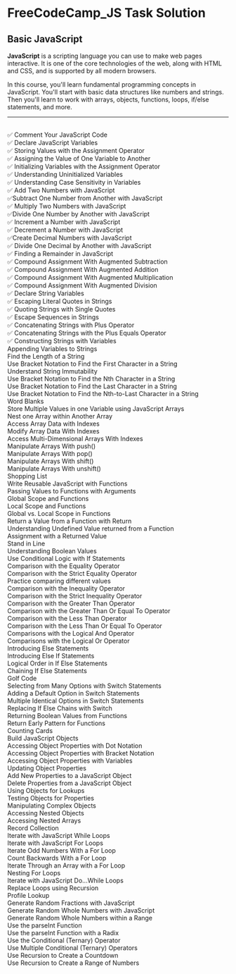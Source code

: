 # FreeCodeCamp_JS Task Solution

## Basic JavaScript


**JavaScript** is a scripting language you can use to make web pages interactive. It is one of the core technologies of the web, along with HTML and CSS, and is supported by all modern browsers.

In this course, you'll learn fundamental programming concepts in JavaScript. You'll start with basic data structures like numbers and strings. Then you'll learn to work with arrays, objects, functions, loops, if/else statements, and more.
______

<br>:white_check_mark: Comment Your JavaScript Code  
:white_check_mark: Declare JavaScript Variables 
<br>:white_check_mark: Storing Values with the Assignment Operator 
<br>:white_check_mark: Assigning the Value of One Variable to Another 
<br>:white_check_mark: Initializing Variables with the Assignment Operator 
<br>:white_check_mark: Understanding Uninitialized Variables 
<br>:white_check_mark: Understanding Case Sensitivity in Variables 
<br>:white_check_mark: Add Two Numbers with JavaScript   
:white_check_mark:Subtract One Number from Another with JavaScript 
<br>:white_check_mark: Multiply Two Numbers with JavaScript   
:white_check_mark:Divide One Number by Another with JavaScript 
<br>:white_check_mark: Increment a Number with JavaScript 
<br>:white_check_mark: Decrement a Number with JavaScript   
:white_check_mark:Create Decimal Numbers with JavaScript 
<br>:white_check_mark: Divide One Decimal by Another with JavaScript 
<br>:white_check_mark: Finding a Remainder in JavaScript   
:white_check_mark: Compound Assignment With Augmented Subtraction 
<br>:white_check_mark: Compound Assignment With Augmented Addition 
<br>:white_check_mark: Compound Assignment With Augmented Multiplication 
<br>:white_check_mark: Compound Assignment With Augmented Division 
<br>:white_check_mark: Declare String Variables
<br>:white_check_mark: Escaping Literal Quotes in Strings
<br>:white_check_mark: Quoting Strings with Single Quotes
<br>:white_check_mark: Escape Sequences in Strings
<br>:white_check_mark: Concatenating Strings with Plus Operator
<br>:white_check_mark: Concatenating Strings with the Plus Equals Operator
<br>:white_check_mark: Constructing Strings with Variables
<br>Appending Variables to Strings
<br>Find the Length of a String
<br>Use Bracket Notation to Find the First Character in a String
<br>Understand String Immutability
<br>Use Bracket Notation to Find the Nth Character in a String
<br>Use Bracket Notation to Find the Last Character in a String
<br>Use Bracket Notation to Find the Nth-to-Last Character in a String
<br>Word Blanks  
Store Multiple Values in one Variable using JavaScript Arrays
<br>Nest one Array within Another Array
<br>Access Array Data with Indexes
<br>Modify Array Data With Indexes
<br>Access Multi-Dimensional Arrays With Indexes
<br>Manipulate Arrays With push()
<br>Manipulate Arrays With pop()
<br>Manipulate Arrays With shift()
<br>Manipulate Arrays With unshift()
<br>Shopping List
<br>Write Reusable JavaScript with Functions
<br>Passing Values to Functions with Arguments
<br>Global Scope and Functions
<br>Local Scope and Functions
<br>Global vs. Local Scope in Functions
<br>Return a Value from a Function with Return
<br>Understanding Undefined Value returned from a Function
<br>Assignment with a Returned Value
<br>Stand in Line
<br>Understanding Boolean Values
<br>Use Conditional Logic with If Statements
<br>Comparison with the Equality Operator
<br>Comparison with the Strict Equality Operator
<br>Practice comparing different values
<br>Comparison with the Inequality Operator
<br>Comparison with the Strict Inequality Operator
<br>Comparison with the Greater Than Operator
<br>Comparison with the Greater Than Or Equal To Operator
<br>Comparison with the Less Than Operator
<br>Comparison with the Less Than Or Equal To Operator
<br>Comparisons with the Logical And Operator
<br>Comparisons with the Logical Or Operator
<br>Introducing Else Statements
<br>Introducing Else If Statements
<br>Logical Order in If Else Statements
<br>Chaining If Else Statements
<br>Golf Code
<br>Selecting from Many Options with Switch Statements
<br>Adding a Default Option in Switch Statements
<br>Multiple Identical Options in Switch Statements
<br>Replacing If Else Chains with Switch
<br>Returning Boolean Values from Functions
<br>Return Early Pattern for Functions
<br>Counting Cards
<br>Build JavaScript Objects
<br>Accessing Object Properties with Dot Notation
<br>Accessing Object Properties with Bracket Notation
<br>Accessing Object Properties with Variables
<br>Updating Object Properties
<br>Add New Properties to a JavaScript Object
<br>Delete Properties from a JavaScript Object
<br>Using Objects for Lookups
<br>Testing Objects for Properties
<br>Manipulating Complex Objects
<br>Accessing Nested Objects
<br>Accessing Nested Arrays
<br>Record Collection
<br>Iterate with JavaScript While Loops
<br>Iterate with JavaScript For Loops
<br>Iterate Odd Numbers With a For Loop
<br>Count Backwards With a For Loop
<br>Iterate Through an Array with a For Loop
<br>Nesting For Loops
<br>Iterate with JavaScript Do...While Loops
<br>Replace Loops using Recursion
<br>Profile Lookup
<br>Generate Random Fractions with JavaScript
<br>Generate Random Whole Numbers with JavaScript
<br>Generate Random Whole Numbers within a Range
<br>Use the parseInt Function
<br>Use the parseInt Function with a Radix
<br>Use the Conditional (Ternary) Operator
<br>Use Multiple Conditional (Ternary) Operators
<br>Use Recursion to Create a Countdown
<br>Use Recursion to Create a Range of Numbers
